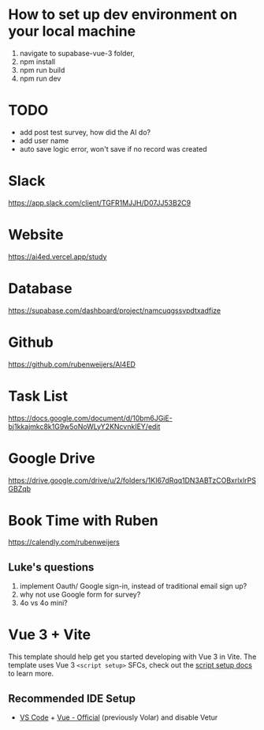 # How to set up dev environment on your local machine
1. navigate to supabase-vue-3 folder, 
2. npm install
3. npm run build
3. npm run dev

# TODO
+ add post test survey, how did the AI do? 
+ add user name
+ auto save logic error, won't save if no record was created

# Slack
https://app.slack.com/client/TGFR1MJJH/D07JJ53B2C9

# Website
https://ai4ed.vercel.app/study

# Database
https://supabase.com/dashboard/project/namcuqgssvpdtxadfize

# Github
https://github.com/rubenweijers/AI4ED

# Task List
https://docs.google.com/document/d/10bm6JGiE-bj1kkajmkc8k1G9w5oNoWLyY2KNcvnkIEY/edit

# Google Drive
https://drive.google.com/drive/u/2/folders/1KI67dRqq1DN3ABTzCOBxrlxlrPSGBZqb

# Book Time with Ruben
https://calendly.com/rubenweijers

## Luke's questions
1. implement Oauth/ Google sign-in, instead of traditional email sign up?
2. why not use Google form for survey?
3. 4o vs 4o mini?

# Vue 3 + Vite

This template should help get you started developing with Vue 3 in Vite. The template uses Vue 3 `<script setup>` SFCs, check out the [script setup docs](https://v3.vuejs.org/api/sfc-script-setup.html#sfc-script-setup) to learn more.

## Recommended IDE Setup

- [VS Code](https://code.visualstudio.com/) + [Vue - Official](https://marketplace.visualstudio.com/items?itemName=Vue.volar) (previously Volar) and disable Vetur
